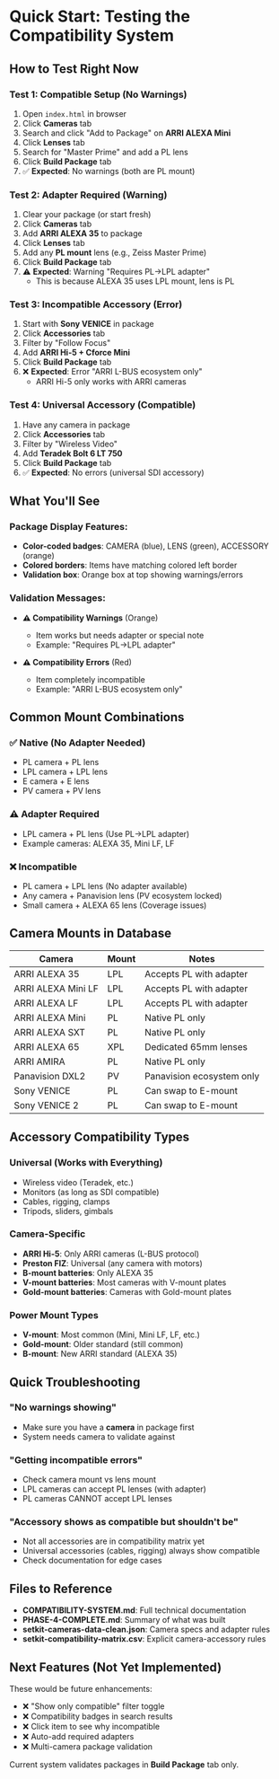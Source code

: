 # Quick Start: Testing the Compatibility System

## How to Test Right Now

### Test 1: Compatible Setup (No Warnings)
1. Open `index.html` in browser
2. Click **Cameras** tab
3. Search and click "Add to Package" on **ARRI ALEXA Mini**
4. Click **Lenses** tab
5. Search for "Master Prime" and add a PL lens
6. Click **Build Package** tab
7. ✅ **Expected**: No warnings (both are PL mount)

### Test 2: Adapter Required (Warning)
1. Clear your package (or start fresh)
2. Click **Cameras** tab
3. Add **ARRI ALEXA 35** to package
4. Click **Lenses** tab
5. Add any **PL mount** lens (e.g., Zeiss Master Prime)
6. Click **Build Package** tab
7. ⚠️ **Expected**: Warning "Requires PL→LPL adapter"
   - This is because ALEXA 35 uses LPL mount, lens is PL

### Test 3: Incompatible Accessory (Error)
1. Start with **Sony VENICE** in package
2. Click **Accessories** tab
3. Filter by "Follow Focus"
4. Add **ARRI Hi-5 + Cforce Mini**
5. Click **Build Package** tab
6. ❌ **Expected**: Error "ARRI L-BUS ecosystem only"
   - ARRI Hi-5 only works with ARRI cameras

### Test 4: Universal Accessory (Compatible)
1. Have any camera in package
2. Click **Accessories** tab
3. Filter by "Wireless Video"
4. Add **Teradek Bolt 6 LT 750**
5. Click **Build Package** tab
6. ✅ **Expected**: No errors (universal SDI accessory)

## What You'll See

### Package Display Features:
- **Color-coded badges**: CAMERA (blue), LENS (green), ACCESSORY (orange)
- **Colored borders**: Items have matching colored left border
- **Validation box**: Orange box at top showing warnings/errors

### Validation Messages:
- **⚠ Compatibility Warnings** (Orange)
  - Item works but needs adapter or special note
  - Example: "Requires PL→LPL adapter"

- **⚠ Compatibility Errors** (Red)
  - Item completely incompatible
  - Example: "ARRI L-BUS ecosystem only"

## Common Mount Combinations

### ✅ Native (No Adapter Needed)
- PL camera + PL lens
- LPL camera + LPL lens
- E camera + E lens
- PV camera + PV lens

### ⚠️ Adapter Required
- LPL camera + PL lens (Use PL→LPL adapter)
- Example cameras: ALEXA 35, Mini LF, LF

### ❌ Incompatible
- PL camera + LPL lens (No adapter available)
- Any camera + Panavision lens (PV ecosystem locked)
- Small camera + ALEXA 65 lens (Coverage issues)

## Camera Mounts in Database

| Camera | Mount | Notes |
|--------|-------|-------|
| ARRI ALEXA 35 | LPL | Accepts PL with adapter |
| ARRI ALEXA Mini LF | LPL | Accepts PL with adapter |
| ARRI ALEXA LF | LPL | Accepts PL with adapter |
| ARRI ALEXA Mini | PL | Native PL only |
| ARRI ALEXA SXT | PL | Native PL only |
| ARRI ALEXA 65 | XPL | Dedicated 65mm lenses |
| ARRI AMIRA | PL | Native PL only |
| Panavision DXL2 | PV | Panavision ecosystem only |
| Sony VENICE | PL | Can swap to E-mount |
| Sony VENICE 2 | PL | Can swap to E-mount |

## Accessory Compatibility Types

### Universal (Works with Everything)
- Wireless video (Teradek, etc.)
- Monitors (as long as SDI compatible)
- Cables, rigging, clamps
- Tripods, sliders, gimbals

### Camera-Specific
- **ARRI Hi-5**: Only ARRI cameras (L-BUS protocol)
- **Preston FIZ**: Universal (any camera with motors)
- **B-mount batteries**: Only ALEXA 35
- **V-mount batteries**: Most cameras with V-mount plates
- **Gold-mount batteries**: Cameras with Gold-mount plates

### Power Mount Types
- **V-mount**: Most common (Mini, Mini LF, LF, etc.)
- **Gold-mount**: Older standard (still common)
- **B-mount**: New ARRI standard (ALEXA 35)

## Quick Troubleshooting

### "No warnings showing"
- Make sure you have a **camera** in package first
- System needs camera to validate against

### "Getting incompatible errors"
- Check camera mount vs lens mount
- LPL cameras can accept PL lenses (with adapter)
- PL cameras CANNOT accept LPL lenses

### "Accessory shows as compatible but shouldn't be"
- Not all accessories are in compatibility matrix yet
- Universal accessories (cables, rigging) always show compatible
- Check documentation for edge cases

## Files to Reference

- **COMPATIBILITY-SYSTEM.md**: Full technical documentation
- **PHASE-4-COMPLETE.md**: Summary of what was built
- **setkit-cameras-data-clean.json**: Camera specs and adapter rules
- **setkit-compatibility-matrix.csv**: Explicit camera-accessory rules

## Next Features (Not Yet Implemented)

These would be future enhancements:
- ❌ "Show only compatible" filter toggle
- ❌ Compatibility badges in search results
- ❌ Click item to see why incompatible
- ❌ Auto-add required adapters
- ❌ Multi-camera package validation

Current system validates packages in **Build Package** tab only.
